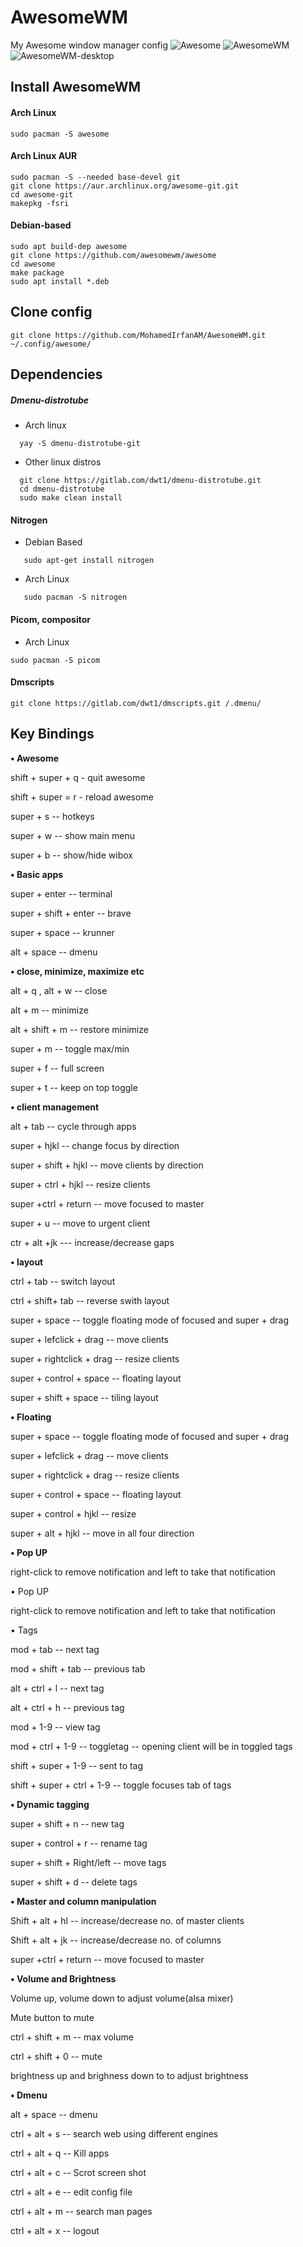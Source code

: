 # AwesomeWM

My Awesome window manager config
![Awesome](./utils/images/Awesome.png)
![AwesomeWM](./utils/images/Awesome-nvim.png)
![AwesomeWM-desktop](./utils/images/Awesome-desktop.png)

## Install AwesomeWM

#### Arch Linux

```
sudo pacman -S awesome
```

#### Arch Linux AUR

```
sudo pacman -S --needed base-devel git
git clone https://aur.archlinux.org/awesome-git.git
cd awesome-git
makepkg -fsri
```

#### Debian-based

```
sudo apt build-dep awesome
git clone https://github.com/awesomewm/awesome
cd awesome
make package
sudo apt install *.deb
```

## Clone config

```
git clone https://github.com/MohamedIrfanAM/AwesomeWM.git ~/.config/awesome/

```

## Dependencies

##### Dmenu-distrotube

- Arch linux

```
  yay -S dmenu-distrotube-git
```

- Other linux distros

```
  git clone https://gitlab.com/dwt1/dmenu-distrotube.git
  cd dmenu-distrotube
  sudo make clean install
```

#### Nitrogen

- Debian Based

```
   sudo apt-get install nitrogen
```

- Arch Linux

```
   sudo pacman -S nitrogen
```

#### Picom, compositor

- Arch Linux

```
sudo pacman -S picom
```

#### Dmscripts

```
git clone https://gitlab.com/dwt1/dmscripts.git /.dmenu/

```

## Key Bindings

**• Awesome**

shift + super + q - quit awesome

shift + super = r - reload awesome

super + s -- hotkeys

super + w -- show main menu

super + b -- show/hide wibox

**• Basic apps**

super + enter -- terminal

super + shift + enter -- brave

super + space -- krunner

alt + space -- dmenu

**• close, minimize, maximize etc**

alt + q , alt + w -- close

alt + m -- minimize

alt + shift + m -- restore minimize

super + m -- toggle max/min

super + f -- full screen

super + t -- keep on top toggle

**• client management**

alt + tab -- cycle through apps

super + hjkl -- change focus by direction

super + shift + hjkl -- move clients by direction

super + ctrl + hjkl -- resize clients

super +ctrl + return -- move focused to master

super + u -- move to urgent client

ctr + alt +jk --- increase/decrease gaps

**• layout**

ctrl + tab -- switch layout

ctrl + shift+ tab -- reverse swith layout

super + space -- toggle floating mode of focused and super + drag

super + lefclick + drag -- move clients

super + rightclick + drag -- resize clients

super + control + space -- floating layout

super + shift + space -- tiling layout

**• Floating**

super + space -- toggle floating mode of focused and super + drag

super + lefclick + drag -- move clients

super + rightclick + drag -- resize clients

super + control + space -- floating layout

super + control + hjkl -- resize

super + alt + hjkl -- move in all four direction

**• Pop UP**

right-click to remove notification and left to take that notification

• Pop UP

right-click to remove notification and left to take that notification

• Tags

mod + tab -- next tag

mod + shift + tab -- previous tab

alt + ctrl + l -- next tag

alt + ctrl + h -- previous tag

mod + 1-9 -- view tag

mod + ctrl + 1-9 -- toggletag -- opening client will be in toggled tags

shift + super + 1-9 -- sent to tag

shift + super + ctrl + 1-9 -- toggle focuses tab of tags

**• Dynamic tagging**

super + shift + n -- new tag

super + control + r -- rename tag

super + shift + Right/left -- move tags

super + shift + d -- delete tags

**• Master and column manipulation**

Shift + alt + hl -- increase/decrease no. of master clients

Shift + alt + jk -- increase/decrease no. of columns

super +ctrl + return -- move focused to master

**• Volume and Brightness**

Volume up, volume down to adjust volume(alsa mixer)

Mute button to mute

ctrl + shift + m -- max volume

ctrl + shift + 0 -- mute

brightness up and brighness down to to adjust brightness

**• Dmenu**

alt + space -- dmenu

ctrl + alt + s -- search web using different engines

ctrl + alt + q -- Kill apps

ctrl + alt + c -- Scrot screen shot

ctrl + alt + e -- edit config file

ctrl + alt + m -- search man pages

ctrl + alt + x -- logout
